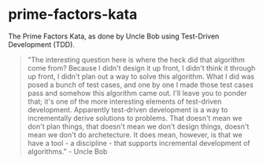 # prime-factors-kata
The Prime Factors Kata, as done by Uncle Bob using Test-Driven Development (TDD). 
> "The interesting question here is where the heck did that algorithm come from? Because I didn't design it up front, I didn't think it through up front, I didn't plan out a way to solve this algorithm. What I did was posed a bunch of test cases, and one by one I made those test cases pass and somehow this algorithm came out. I'll leave you to ponder that; it's one of the more interesting elements of test-driven development. Apparently test-driven development is a way to incrementally derive solutions to problems. That doesn't mean we don't plan things, that doesn't mean we don't design things, doesn't mean we don't do archetecture. It does mean, however, is that we have a tool - a discipline - that supports incremental development of algorithms." - Uncle Bob
